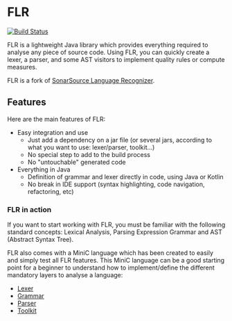 # FLR

[![Build Status](https://dev.azure.com/felipebz/z-plsql-analyzer/_apis/build/status/flr?branchName=main)](https://dev.azure.com/felipebz/z-plsql-analyzer/_build/latest?definitionId=13&branchName=main)

FLR is a lightweight Java library which provides everything required to analyse any piece of source code. Using FLR, you can quickly create a lexer, a parser, and some AST visitors to implement quality rules or compute measures.

FLR is a fork of [SonarSource Language Recognizer](https://github.com/SonarSource/sslr/). 

## Features
Here are the main features of FLR:

* Easy integration and use
   * Just add a dependency on a jar file (or several jars, according to what you want to use: lexer/parser, toolkit...)
   * No special step to add to the build process
   * No "untouchable" generated code
* Everything in Java
   * Definition of grammar and lexer directly in code, using Java or Kotlin
   * No break in IDE support (syntax highlighting, code navigation, refactoring, etc)
  
### FLR in action
If you want to start working with FLR, you must be familiar with the following standard concepts: Lexical Analysis, Parsing Expression Grammar and AST (Abstract Syntax Tree). 

FLR also comes with a MiniC language which has been created to easily and simply test all FLR features. This MiniC language can be a good starting point for a beginner to understand how to implement/define the different mandatory layers to analyse a language:

* [Lexer](https://github.com/felipebz/flr/blob/main/flr-testing-harness/src/main/kotlin/com/felipebz/flr/test/minic/MiniCLexer.kt)
* [Grammar](https://github.com/felipebz/flr/blob/main/flr-testing-harness/src/main/kotlin/com/felipebz/flr/test/minic/MiniCGrammar.kt)
* [Parser](https://github.com/felipebz/flr/blob/main/flr-testing-harness/src/main/kotlin/com/felipebz/flr/test/minic/MiniCParser.kt)
* [Toolkit](https://github.com/felipebz/flr/blob/main/flr-testing-harness/src/main/kotlin/com/felipebz/flr/test/minic/MiniCToolkit.kt)
